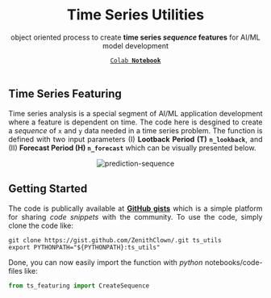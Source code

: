 <div align = "center">
<h1>Time Series Utilities</h1>
<p>object oriented process to create <b>time series <i>sequence</i> features</b> for AI/ML model development</p>
<a href = "#"><code>Colab <b>Notebook</b></code></a>
</div>

<br>

<div align = "justify">
  
## Time Series Featuring

Time series analysis is a special segment of AI/ML application development where a feature is dependent on time. The code here is desgined to create a *sequence* of `x` and `y` data needed in a time series problem. The function is defined with two input parameters (I) **Lootback Period (T) `n_lookback`**, and (II) **Forecast Period (H) `n_forecast`** which can be visually presented below.

<div align = "center">

![prediction-sequence](https://i.stack.imgur.com/YXwMJ.png)

</div>

## Getting Started

The code is publically available at [**GitHub gists**](https://gist.github.com/ZenithClown) which is a simple platform for sharing *code snippets* with the community. To use the code, simply clone the code like:

```shell
git clone https://gist.github.com/ZenithClown/.git ts_utils
export PYTHONPATH="${PYTHONPATH}:ts_utils"
```

Done, you can now easily import the function with *python* notebooks/code-files like:

```python
from ts_featuring import CreateSequence
```

</div>